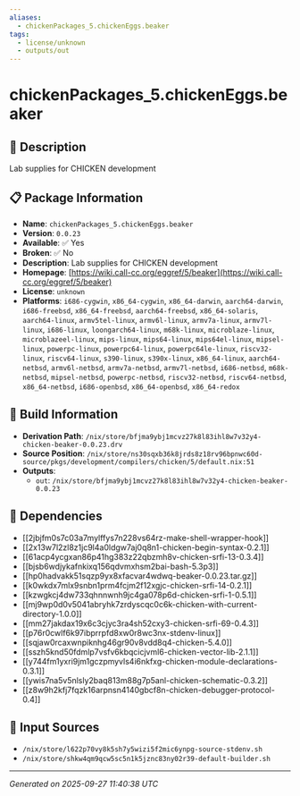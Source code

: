 ```yaml
---
aliases:
  - chickenPackages_5.chickenEggs.beaker
tags:
  - license/unknown
  - outputs/out
---
```


# chickenPackages_5.chickenEggs.beaker

## 📝 Description

Lab supplies for CHICKEN development

## 📋 Package Information

- **Name**: `chickenPackages_5.chickenEggs.beaker`
- **Version**: `0.0.23`
- **Available**: ✅ Yes
- **Broken**: ✅ No
- **Description**: Lab supplies for CHICKEN development
- **Homepage**: [https://wiki.call-cc.org/eggref/5/beaker](https://wiki.call-cc.org/eggref/5/beaker)
- **License**: `unknown`
- **Platforms**: `i686-cygwin`, `x86_64-cygwin`, `x86_64-darwin`, `aarch64-darwin`, `i686-freebsd`, `x86_64-freebsd`, `aarch64-freebsd`, `x86_64-solaris`, `aarch64-linux`, `armv5tel-linux`, `armv6l-linux`, `armv7a-linux`, `armv7l-linux`, `i686-linux`, `loongarch64-linux`, `m68k-linux`, `microblaze-linux`, `microblazeel-linux`, `mips-linux`, `mips64-linux`, `mips64el-linux`, `mipsel-linux`, `powerpc-linux`, `powerpc64-linux`, `powerpc64le-linux`, `riscv32-linux`, `riscv64-linux`, `s390-linux`, `s390x-linux`, `x86_64-linux`, `aarch64-netbsd`, `armv6l-netbsd`, `armv7a-netbsd`, `armv7l-netbsd`, `i686-netbsd`, `m68k-netbsd`, `mipsel-netbsd`, `powerpc-netbsd`, `riscv32-netbsd`, `riscv64-netbsd`, `x86_64-netbsd`, `i686-openbsd`, `x86_64-openbsd`, `x86_64-redox`

## 🔧 Build Information

- **Derivation Path**: `/nix/store/bfjma9ybj1mcvz27k8l83ihl8w7v32y4-chicken-beaker-0.0.23.drv`
- **Source Position**: `/nix/store/ns30sqxb36k8jrds8z18rv96bpnwc60d-source/pkgs/development/compilers/chicken/5/default.nix:51`
- **Outputs**:
  - `out`:  `/nix/store/bfjma9ybj1mcvz27k8l83ihl8w7v32y4-chicken-beaker-0.0.23`

## 🔗 Dependencies

- [[2jbjfm0s7c03a7mylffys7n228vs64rz-make-shell-wrapper-hook]]
- [[2x13w7l2zl8z1jc9l4a0ldgw7aj0q8n1-chicken-begin-syntax-0.2.1]]
- [[61acp4ycgxan86p41hg383z22qbzmh8v-chicken-srfi-13-0.3.4]]
- [[bjsb6wdjykafnkixq156qdvmxhsm2bai-bash-5.3p3]]
- [[hp0hadvakk51sqzp9yx8xfacvar4wdwq-beaker-0.0.23.tar.gz]]
- [[k0wkdx7mlx9snbn1prm4fcjm2f12xgjc-chicken-srfi-14-0.2.1]]
- [[kzwgkcj4dw733qhnnwnh9jc4ga078p6d-chicken-srfi-1-0.5.1]]
- [[mj9wp0d0v5041abryhk7zrdyscqc0c6k-chicken-with-current-directory-1.0.0]]
- [[mm27jakdax19x6c3cjyc3ra4sh52cxy3-chicken-srfi-69-0.4.3]]
- [[p76r0cwlf6k97ibprrpfd8xw0r8wc3nx-stdenv-linux]]
- [[sqjaw0rcaxwnpiknhg46gr90v8vdd8q4-chicken-5.4.0]]
- [[sszh5knd50fdmlp7vsfv6kbqcicjvml6-chicken-vector-lib-2.1.1]]
- [[y744fm1yxri9jm1gczpmyvls4i6nkfxg-chicken-module-declarations-0.3.1]]
- [[ywis7na5v5nlsly2baq813m88g7p5anl-chicken-schematic-0.3.2]]
- [[z8w9h2kfj7fqzk16arpnsn4140gbcf8n-chicken-debugger-protocol-0.4]]

## 📁 Input Sources

- `/nix/store/l622p70vy8k5sh7y5wizi5f2mic6ynpg-source-stdenv.sh`
- `/nix/store/shkw4qm9qcw5sc5n1k5jznc83ny02r39-default-builder.sh`

---
*Generated on 2025-09-27 11:40:38 UTC*
